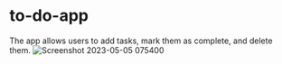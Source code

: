 # to-do-app
The app allows users to add tasks, mark them as complete, and delete them. 
![Screenshot 2023-05-05 075400](https://user-images.githubusercontent.com/91644254/236380467-d168678a-6589-49ba-b4ed-4f3fd2e17759.png)
